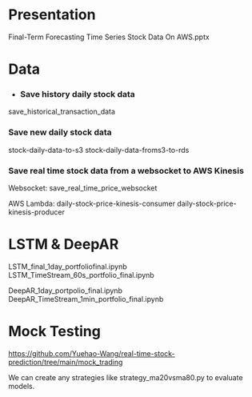 # Presentation
Final-Term Forecasting Time Series Stock Data On AWS.pptx

# Data

- ### Save history daily stock data
save_historical_transaction_data

### Save new daily stock data
stock-daily-data-to-s3
stock-daily-data-froms3-to-rds

### Save real time stock data from a websocket to AWS Kinesis

Websocket: 
save_real_time_price_websocket

AWS Lambda:
daily-stock-price-kinesis-consumer
daily-stock-price-kinesis-producer


# LSTM & DeepAR
LSTM_final_1day_portfoliofinal.ipynb
LSTM_TimeStream_60s_portfolio_final.ipynb

DeepAR_1day_portpolio_final.ipynb
DeepAR_TimeStream_1min_portfolio_final.ipynb

# Mock Testing
https://github.com/Yuehao-Wang/real-time-stock-prediction/tree/main/mock_trading

We can create any strategies like strategy_ma20vsma80.py to evaluate models.

